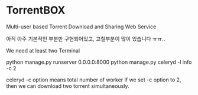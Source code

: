 # TorrentBOX
Multi-user based Torrent Download and Sharing Web Service

아직 아주 기본적인 부분만 구현되어있고, 고칠부분이 많이 있습니다 ㅠㅠ..

We need at least two Terminal

python manage.py runserver 0.0.0.0:8000
python manage.py celeryd -l info -c 2

celeryd -c option means total number of worker
If we set -c option to 2, then we can download two torrent simultaneously.
